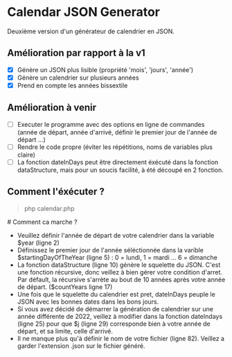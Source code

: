# Calendar JSON Generator

Deuxième version d'un générateur de calendrier en JSON.

## Amélioration par rapport à la v1

- [x] Génère un JSON plus lisible (propriété 'mois', 'jours', 'année')
- [x] Génère un calendrier sur plusieurs années
- [x] Prend en compte les années bissextile

## Amélioration à venir

- [ ] Executer le programme avec des options en ligne de commandes (année de départ, année d'arrivé, définir le premier jour de l'année de départ ...)
- [ ] Rendre le code propre (éviter les répétitions, noms de variables plus claire)
- [ ] La fonction dateInDays peut être directement éxécuté dans la fonction dataStructure, mais pour un soucis facilité, à été découpé en 2 fonction.

## Comment l'éxécuter ?

> php calendar.php

# Comment ca marche ?

- Veuillez définir l'année de départ de votre calendrier dans la variable $year (ligne 2)
- Définissez le premier jour de l'année séléctionnée dans la varible $startingDayOfTheYear (ligne 5) : 0 = lundi, 1 = mardi ... 6 = dimanche
- La fonction dataStructure (ligne 10) génère le squelette du JSON. C'est une fonction récursive, donc veillez à bien gérer votre condition d'arret. Par défault, la récursive s'arrète au bout de 10 années après votre année de départ. ($countYears ligne 17)
- Une fois que le squelette du calendrier est pret, dateInDays peuple le JSON avec les bonnes dates dans les bons jours.
- Si vous avez décidé de démarrer la génération de calendrier sur une année différente de 2022, veillez à modifier dans la fonction dateIndays (ligne 25) pour que $j (ligne 29) corresponde bien à votre année de départ, et sa limite, celle d'arrivé.
- Il ne manque plus qu'à définir le nom de votre fichier (ligne 82). Veillez a garder l'extension .json sur le fichier généré.